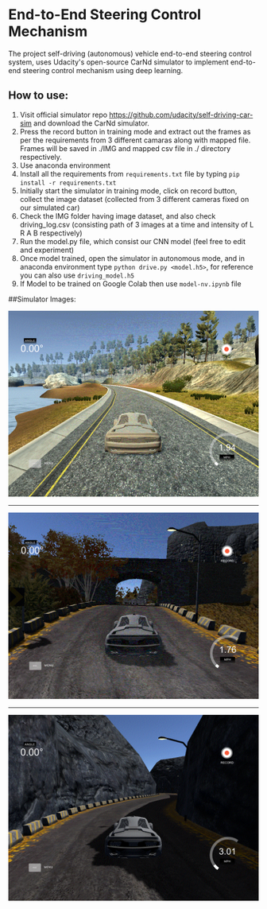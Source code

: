 # End-to-End Steering Control Mechanism
 The project self-driving (autonomous) vehicle end-to-end steering control system, uses Udacity's open-source CarNd simulator to implement end-to-end steering control mechanism using deep learning.

## How to use:


1. Visit official simulator repo https://github.com/udacity/self-driving-car-sim and download the CarNd simulator.
2. Press the record button in training mode and extract out the frames as per the requirements from 3 different camaras along with mapped file. Frames will be saved in ./IMG and mapped csv file in ./ directory respectively.
3. Use anaconda environment
4. Install all the requirements from ```requirements.txt``` file by typing ```pip install -r requirements.txt```
5. Initially start the simulator in training mode, click on record button, collect the image dataset (collected from 3 different cameras fixed on our simulated car)
6. Check the IMG folder having image dataset, and also check driving_log.csv (consisting path of 3 images at a time and intensity of L R A B respectively)
7. Run the model.py file, which consist our CNN model (feel free to edit and experiment)
8. Once model trained, open the simulator in autonomous mode, and in anaconda environment type ```python drive.py <model.h5>```, for reference you can also use ```driving_model.h5```
9. If Model to be trained on Google Colab then use ```model-nv.ipynb``` file

##Simulator Images:


![](screenshot1.gif)

**************************************

![](screenshot2.gif)

**************************************

![](screenshot3.gif)


